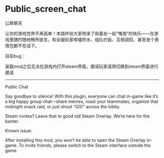# Public_screen_chat
公屏聊天

让你的游戏世界不再孤单！本插件给大家带来了和基友一起“嘴炮”的快乐——在游戏里随时随地畅所欲言，和全服玩家唠嗑吹水、组队约饭、互相调侃、甚至发个表情包都不在话下。

目前bug：

装载mod之后无法在游戏内打开steam界面，邀请玩家请用切换到steam界面进行邀请

-------------------------------------------------------------------------------------------
Public Chat

Say goodbye to silence! With this plugin, everyone can chat in-game like it’s a big happy group chat—share memes, roast your teammates, organize that midnight snack raid, or just shout “GG!” across the lobby.

Steam invites? Leave that to good old Steam Overlay. We’re here for the banter.

Known issue:

After installing this mod, you won’t be able to open the Steam Overlay in-game. To invite friends, please switch to the Steam interface outside the game.
